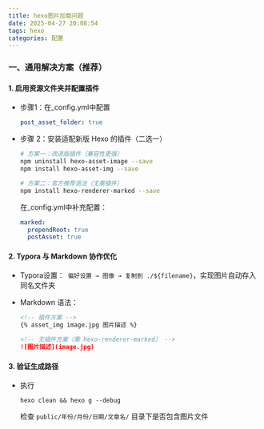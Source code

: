 ```yaml
---
title: hexo图片加载问题
date: 2025-04-27 20:08:54
tags: hexo
categories: 配置
---
```


### 一、通用解决方案（推荐）

#### 1. **启用资源文件夹并配置插件**
- 步骤1：在_config.yml中配置


    ```yaml
    post_asset_folder: true
    ```

- 步骤 2：安装适配新版 Hexo 的插件（二选一）


    ```bash
    # 方案一：改进版插件（兼容性更强）
    npm uninstall hexo-asset-image --save
    npm install hexo-asset-img --save
    
    # 方案二：官方推荐语法（无需插件）
    npm install hexo-renderer-marked --save
    ```


    在_config.yml中补充配置：

    ```yaml
    marked:
      prependRoot: true
      postAsset: true
    ```

#### 2. **Typora 与 Markdown 协作优化**

- Typora设置：` 偏好设置 → 图像 → 复制到 ./${filename}`，实现图片自动存入同名文件夹


 - Markdown 语法：


    ```markdown
    <!-- 插件方案 -->
    {% asset_img image.jpg 图片描述 %}
    
    <!-- 无插件方案（需 hexo-renderer-marked） -->
    ![图片描述](image.jpg)
    ```

#### 3. **验证生成路径**

- 执行
  ```
  hexo clean && hexo g --debug
  ```
  检查 `public/年份/月份/日期/文章名/` 目录下是否包含图片文件

  
